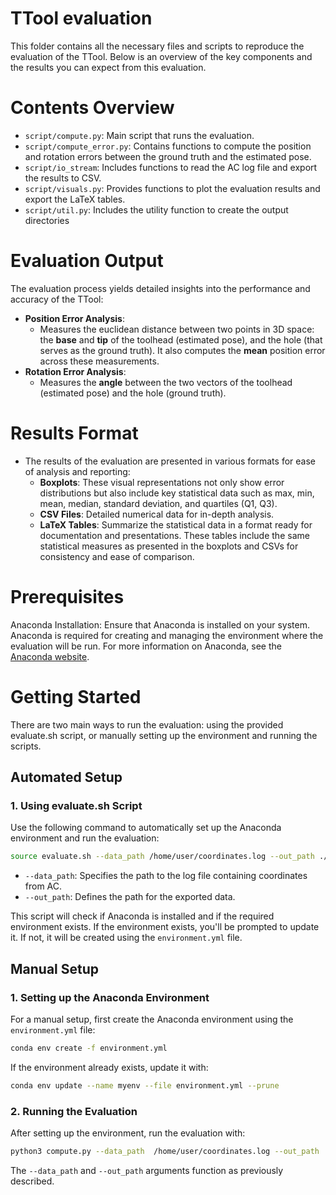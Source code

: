 # TTool evaluation
This folder contains all the necessary files and scripts to reproduce the evaluation of the TTool. 
Below is an overview of the key components and the results you can expect from this evaluation.

# Contents Overview
- `script/compute.py`: Main script that runs the evaluation. 
- `script/compute_error.py`: Contains functions to compute the position and rotation errors between the ground truth and the estimated pose.
- `script/io_stream`: Includes functions to read the AC log file and export the results to CSV.
- `script/visuals.py`: Provides functions to plot the evaluation results and export the LaTeX tables.
- `script/util.py`: Includes the utility function to create the output directories

# Evaluation Output
The evaluation process yields detailed insights into the performance and accuracy of the TTool:
- **Position Error Analysis**:
    - Measures the euclidean distance between two points in 3D space: the **base** and **tip** of the toolhead (estimated pose), 
and the hole (that serves as the ground truth). It also computes the **mean** position error across these measurements.
- **Rotation Error Analysis**:
    - Measures the **angle** between the two vectors of the toolhead (estimated pose) and the hole (ground truth).

# Results Format
- The results of the evaluation are presented in various formats for ease of analysis and reporting:
    - **Boxplots**: These visual representations not only show error distributions but also include key statistical 
data such as max, min, mean, median, standard deviation, and quartiles (Q1, Q3).
    - **CSV Files**: Detailed numerical data for in-depth analysis. 
    - **LaTeX Tables**: Summarize the statistical data in a format ready for documentation and presentations. 
These tables include the same statistical measures as presented in the boxplots and CSVs for consistency and ease of comparison.

    
# Prerequisites
Anaconda Installation: Ensure that Anaconda is installed on your system. Anaconda is required for creating and managing the environment where the evaluation will be run. 
For more information on Anaconda, see the [Anaconda website](https://www.anaconda.com/).

# Getting Started
There are two main ways to run the evaluation: using the provided evaluate.sh script, or manually setting up the environment and running the scripts.

## Automated Setup 

### 1. Using evaluate.sh Script

Use the following command to automatically set up the Anaconda environment and run the evaluation:
```bash
source evaluate.sh --data_path /home/user/coordinates.log --out_path ./output
```
- `--data_path`: Specifies the path to the log file containing coordinates from AC.
- `--out_path`: Defines the path for the exported data.

This script will check if Anaconda is installed and if the required environment exists. If the environment exists, you'll be prompted to update it. 
If not, it will be created using the `environment.yml` file.

## Manual Setup

### 1. Setting up the Anaconda Environment

For a manual setup, first create the Anaconda environment using the `environment.yml` file:
```bash
conda env create -f environment.yml
```
If the environment already exists, update it with:
```bash
conda env update --name myenv --file environment.yml --prune
```
### 2. Running the Evaluation

After setting up the environment, run the evaluation with:

```bash
python3 compute.py --data_path  /home/user/coordinates.log --out_path ../output
```
The `--data_path` and `--out_path` arguments function as previously described.


